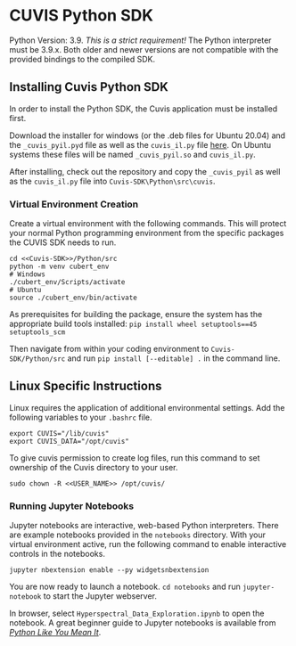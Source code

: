 # CUVIS Python SDK

Python Version: 3.9. _This is a strict requirement!_ The Python interpreter must be 3.9.x. Both older and newer versions are not compatible with the provided bindings to the compiled SDK.

## Installing Cuvis Python SDK

In order to install the Python SDK, the Cuvis application must be installed first.

Download the installer for windows (or the .deb files for Ubuntu 20.04) and the `_cuvis_pyil.pyd` file as well as the `cuvis_il.py` file [here](
https://cloud.cubert-gmbh.de/index.php/s/dPycyPcjnvee9F0). On Ubuntu systems these files will be named `_cuvis_pyil.so` and `cuvis_il.py`.

After installing, check out the repository and copy the `_cuvis_pyil` as well as the `cuvis_il.py` file into `Cuvis-SDK\Python\src\cuvis`.

### Virtual Environment Creation

Create a virtual environment with the following commands. This will protect your normal Python programming environment from the specific packages the CUVIS SDK needs to run.
```
cd <<Cuvis-SDK>>/Python/src
python -m venv cubert_env
# Windows
./cubert_env/Scripts/activate
# Ubuntu
source ./cubert_env/bin/activate
```

As prerequisites for building the package, ensure the system has the appropriate build tools installed: `pip install wheel setuptools==45 setuptools_scm`

Then navigate from within your coding environment to `Cuvis-SDK/Python/src` and run `pip install [--editable] .` in the command line.

## Linux Specific Instructions

Linux requires the application of additional environmental settings. Add the following variables to your `.bashrc` file.

```
export CUVIS="/lib/cuvis"
export CUVIS_DATA="/opt/cuvis"
```
To give cuvis permission to create log files, run this command to set ownership of the Cuvis directory to your user.
```
sudo chown -R <<USER_NAME>> /opt/cuvis/
```
### Running Jupyter Notebooks

Jupyter notebooks are interactive, web-based Python interpreters. There are example notebooks provided in the `notebooks` directory. With your virtual environment active, run the following command to enable interactive controls in the notebooks.

```
jupyter nbextension enable --py widgetsnbextension
```
You are now ready to launch a notebook. `cd notebooks` and run `jupyter-notebook` to start the Jupyter webserver.

In browser, select `Hyperspectral_Data_Exploration.ipynb` to open the notebook. A great beginner guide to Jupyter notebooks is available from [*Python Like You Mean It*](https://www.pythonlikeyoumeanit.com/Module1_GettingStartedWithPython/Jupyter_Notebooks.html).
